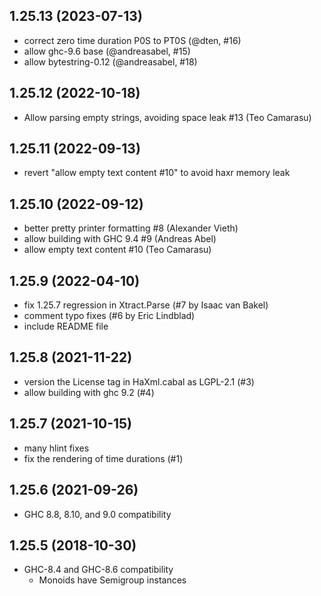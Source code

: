 ## 1.25.13 (2023-07-13)
- correct zero time duration P0S to PT0S (@dten, #16)
- allow ghc-9.6 base (@andreasabel, #15)
- allow bytestring-0.12 (@andreasabel, #18)

## 1.25.12 (2022-10-18)
- Allow parsing empty strings, avoiding space leak #13 (Teo Camarasu)

## 1.25.11 (2022-09-13)
- revert "allow empty text content #10" to avoid haxr memory leak

## 1.25.10 (2022-09-12)
- better pretty printer formatting #8 (Alexander Vieth)
- allow building with GHC 9.4 #9 (Andreas Abel)
- allow empty text content #10 (Teo Camarasu)

## 1.25.9 (2022-04-10)
- fix 1.25.7 regression in Xtract.Parse (#7 by Isaac van Bakel)
- comment typo fixes (#6 by Eric Lindblad)
- include README file

## 1.25.8 (2021-11-22)
- version the License tag in HaXml.cabal as LGPL-2.1 (#3)
- allow building with ghc 9.2 (#4)

## 1.25.7 (2021-10-15)
- many hlint fixes
- fix the rendering of time durations (#1)

## 1.25.6 (2021-09-26)

- GHC 8.8, 8.10, and 9.0 compatibility

## 1.25.5 (2018-10-30)

- GHC-8.4 and GHC-8.6 compatibility
  - Monoids have Semigroup instances
